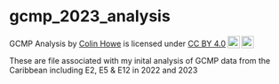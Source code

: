 # gcmp_2023_analysis
 <p xmlns:cc="http://creativecommons.org/ns#" xmlns:dct="http://purl.org/dc/terms/"><span property="dct:title">GCMP Analysis</span> by <a rel="cc:attributionURL dct:creator" property="cc:attributionName" href="https://github.com/Chowe015">Colin Howe</a> is licensed under <a href="http://creativecommons.org/licenses/by/4.0/?ref=chooser-v1" target="_blank" rel="license noopener noreferrer" style="display:inline-block;">CC BY 4.0<img style="height:22px!important;margin-left:3px;vertical-align:text-bottom;" src="https://mirrors.creativecommons.org/presskit/icons/cc.svg?ref=chooser-v1"><img style="height:22px!important;margin-left:3px;vertical-align:text-bottom;" src="https://mirrors.creativecommons.org/presskit/icons/by.svg?ref=chooser-v1"></a></p> 
 
These are file associated with my inital analysis of GCMP data from the Caribbean including E2, E5 &amp; E12 in 2022 and 2023
